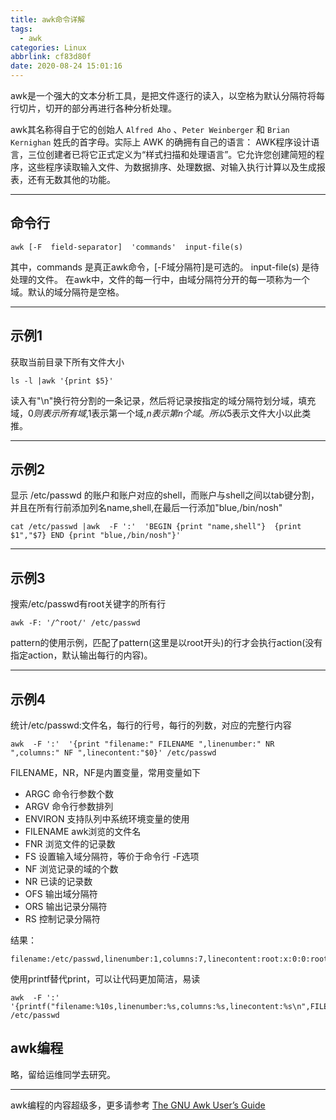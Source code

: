 ```yaml
---
title: awk命令详解
tags:
  - awk
categories: Linux
abbrlink: cf83d80f
date: 2020-08-24 15:01:16
---
```

awk是一个强大的文本分析工具，是把文件逐行的读入，以空格为默认分隔符将每行切片，切开的部分再进行各种分析处理。
<!--more -->
awk其名称得自于它的创始人 `Alfred Aho` 、`Peter Weinberger` 和 `Brian Kernighan` 姓氏的首字母。实际上 AWK 的确拥有自己的语言： AWK程序设计语言，三位创建者已将它正式定义为“样式扫描和处理语言”。它允许您创建简短的程序，这些程序读取输入文件、为数据排序、处理数据、对输入执行计算以及生成报表，还有无数其他的功能。
*******
## 命令行
```
awk [-F  field-separator]  'commands'  input-file(s)
```
其中，commands 是真正awk命令，[-F域分隔符]是可选的。 input-file(s) 是待处理的文件。
在awk中，文件的每一行中，由域分隔符分开的每一项称为一个域。默认的域分隔符是空格。
***********
## 示例1
获取当前目录下所有文件大小
```
ls -l |awk '{print $5}'
```
读入有"\n"换行符分割的一条记录，然后将记录按指定的域分隔符划分域，填充域，$0则表示所有域,$1表示第一个域,$n表示第n个域。所以$5表示文件大小以此类推。
********
## 示例2
显示 /etc/passwd 的账户和账户对应的shell，而账户与shell之间以tab键分割，并且在所有行前添加列名name,shell,在最后一行添加"blue,/bin/nosh"
```
cat /etc/passwd |awk  -F ':'  'BEGIN {print "name,shell"}  {print $1","$7} END {print "blue,/bin/nosh"}'
```
********
## 示例3
搜索/etc/passwd有root关键字的所有行
```
awk -F: '/^root/' /etc/passwd
```
pattern的使用示例，匹配了pattern(这里是以root开头)的行才会执行action(没有指定action，默认输出每行的内容)。
********
## 示例4
统计/etc/passwd:文件名，每行的行号，每行的列数，对应的完整行内容
```
awk  -F ':'  '{print "filename:" FILENAME ",linenumber:" NR ",columns:" NF ",linecontent:"$0}' /etc/passwd
```
FILENAME，NR，NF是内置变量，常用变量如下
- ARGC               命令行参数个数
- ARGV               命令行参数排列
- ENVIRON            支持队列中系统环境变量的使用
- FILENAME           awk浏览的文件名
- FNR                浏览文件的记录数
- FS                 设置输入域分隔符，等价于命令行 -F选项
- NF                 浏览记录的域的个数
- NR                 已读的记录数
- OFS                输出域分隔符
- ORS                输出记录分隔符
- RS                 控制记录分隔符

结果：
```
filename:/etc/passwd,linenumber:1,columns:7,linecontent:root:x:0:0:root:/root:/bin/bash
```
使用printf替代print，可以让代码更加简洁，易读
```
awk  -F ':'  '{printf("filename:%10s,linenumber:%s,columns:%s,linecontent:%s\n",FILENAME,NR,NF,$0)}' /etc/passwd
```
##  awk编程
略，留给运维同学去研究。
*******
awk编程的内容超级多，更多请参考 [The GNU Awk User’s Guide](http://www.gnu.org/software/gawk/manual/gawk.html)
